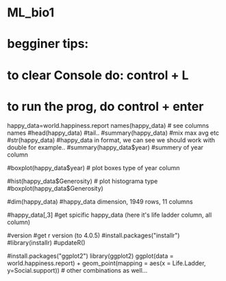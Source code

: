 # ML_bio1
# begginer tips:
# to clear Console do: control + L
# to run the prog, do control + enter

happy_data=world.happiness.report
names(happy_data) # see columns names
#head(happy_data) #tail..
#summary(happy_data) #mix max avg etc
#str(happy_data) #happy_data in format, we can see we should work with double for example..
#summary(happy_data$year) #summery of year column

#boxplot(happy_data$year) # plot boxes type of year column

#hist(happy_data$Generosity) # plot histograma type
#boxplot(happy_data$Generosity)


#dim(happy_data) #happy_data dimension, 1949 rows, 11 columns

#happy_data[,3] #get spicific happy_data (here it's life ladder column, all column)

#version #get r version (to 4.0.5)
#install.packages("installr")
#library(installr)
#updateR()

#install.packages("ggplot2")
library(ggplot2)
ggplot(data = world.happiness.report) + geom_point(mapping = aes(x = Life.Ladder, y=Social.support)) # other combinations as well...

